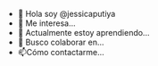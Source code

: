 - 👋 Hola soy @jessicaputiya
- 👀 Me interesa...
- 🌱 Actualmente estoy aprendiendo...
- 💞️ Busco colaborar en...
- 📫Cómo contactarme...

<!---
jessicaputiya/jessicaputiya es una ✨ especial
